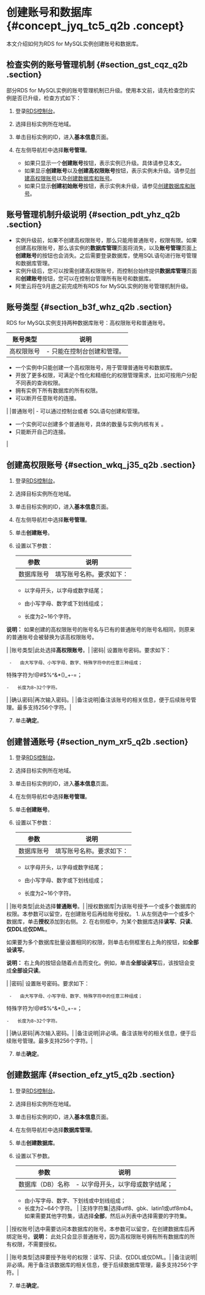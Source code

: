 # 创建账号和数据库 {#concept_jyq_tc5_q2b .concept}

本文介绍如何为RDS for MySQL实例创建账号和数据库。

## 检查实例的账号管理机制 {#section_gst_cqz_q2b .section}

部分RDS for MySQL实例的账号管理机制已升级。使用本文前，请先检查您的实例是否已升级，检查方式如下：

1.  登录[RDS控制台](https://rdsnext.console.aliyun.com)。
2.  选择目标实例所在地域。
3.  单击目标实例的ID，进入**基本信息**页面。
4.  在左侧导航栏中选择**账号管理**。

    -   如果只显示一个**创建账号**按钮，表示实例已升级。具体请参见本文。
    -   如果显示**创建账号**以及**创建高权限账号**按钮，表示实例未升级。请参见[创建高权限账号](https://help.aliyun.com/document_detail/26130.html)以及[创建数据库和账号](https://help.aliyun.com/document_detail/26129.html)。
    -   如果只显示**创建初始账号**按钮，表示实例未升级，请参见[创建数据库和账号](https://help.aliyun.com/document_detail/49015.html)。

## 账号管理机制升级说明 {#section_pdt_yhz_q2b .section}

-   实例升级前，如果不创建高权限账号，那么只能用普通账号，权限有限。如果创建高权限账号，那么该实例的**数据库管理**页面将消失，以及**账号管理**页面上**创建账号**的按钮也会消失。之后需要登录数据库，使用SQL语句进行账号管理和数据库管理。
-   实例升级后，您可以按需创建高权限账号，而控制台始终提供**数据库管理**页面和**创建账号**按钮，您可以在控制台管理所有账号和数据库。
-   阿里云将在9月底之前完成所有RDS for MySQL实例的账号管理机制升级。

## 账号类型 {#section_b3f_whz_q2b .section}

RDS for MySQL实例支持两种数据库账号：高权限账号和普通账号。

|账号类型|说明|
|----|--|
|高权限账号| -   只能在控制台创建和管理。
-   一个实例中只能创建一个高权限账号，用于管理普通账号和数据库。
-   开放了更多权限，可满足个性化和精细化的权限管理需求，比如可按用户分配不同表的查询权限。
-   拥有实例下所有数据库的所有权限。
-   可以断开任意账号的连接。

 |
|普通账号| -   可以通过控制台或者 SQL语句创建和管理。
-   一个实例可以创建多个普通账号，具体的数量与实例内核有关 。
-   只能断开自己的连接。

 |

## 创建高权限账号 {#section_wkq_j35_q2b .section}

1.  登录[RDS控制台](https://rdsnext.console.aliyun.com)。
2.  选择目标实例所在地域。
3.  单击目标实例的ID，进入**基本信息**页面。
4.  在左侧导航栏中选择**账号管理**。
5.  单击**创建账号**。
6.  设置以下参数：

    |参数|说明|
    |--|--|
    |数据库账号| 填写账号名称。要求如下：

     -   以字母开头，以字母或数字结尾；

    -   由小写字母、数字或下划线组成；

    -   长度为2~16个字符。

 **说明：** 如果创建的高权限账号的账号名与已有的普通账号的账号名相同，则原来的普通账号会被替换为该高权限账号。

 |
    |账号类型|此处选择**高权限账号**。|
    |密码| 设置账号密码。要求如下：

     -   由大写字母、小写字母、数字、特殊字符中的任意三种组成；

特殊字符为!@\#$%^&\*\(\)\_+-=；

    -   长度为8~32个字符。

 |
    |确认密码|再次输入密码。|
    |备注说明|备注该账号的相关信息，便于后续账号管理。最多支持256个字符。|

7.  单击**确定**。

## 创建普通账号 {#section_nym_xr5_q2b .section}

1.  登录[RDS控制台](https://rdsnext.console.aliyun.com)。
2.  选择目标实例所在地域。
3.  单击目标实例的ID，进入**基本信息**页面。
4.  在左侧导航栏中选择**账号管理**。
5.  单击**创建账号**。
6.  设置以下参数：

    |参数|说明|
    |--|--|
    |数据库账号| 填写账号名称。要求如下：

     -   以字母开头，以字母或数字结尾；

    -   由小写字母、数字或下划线组成；

    -   长度为2~16个字符。

 |
    |账号类型|此处选择**普通账号**。|
    |授权数据库|为该账号授予一个或多个数据库的权限。本参数可以留空，在创建账号后再给账号授权。    1.  从左侧选中一个或多个数据库，单击**授权**添加到右侧。
    2.  在右侧框中，为某个数据库选择**读写**、**只读**、**仅DDL**或**仅DML**。

如果要为多个数据库批量设置相同的权限，则单击右侧框里右上角的按钮，如**全部设读写**。

**说明：** 右上角的按钮会随着点击而变化。例如，单击**全部设读写**后，该按钮会变成**全部设只读**。

|
    |密码| 设置账号密码。要求如下：

     -   由大写字母、小写字母、数字、特殊字符中的任意三种组成；

特殊字符为!@\#$%^&\*\(\)\_+-=；

    -   长度为8~32个字符。

 |
    |确认密码|再次输入密码。|
    |备注说明|非必填。备注该账号的相关信息，便于后续账号管理。最多支持256个字符。|

7.  单击**确定**。

## 创建数据库 {#section_efz_yt5_q2b .section}

1.  登录[RDS控制台](https://rdsnext.console.aliyun.com)。
2.  选择目标实例所在地域。
3.  单击目标实例的ID，进入**基本信息**页面。
4.  在左侧导航栏中选择**数据库管理**。
5.  单击**创建数据库**。
6.  设置以下参数。

    |参数|说明|
    |--|--|
    |数据库（DB）名称|     -   以字母开头，以字母或数字结尾；
    -   由小写字母、数字、下划线或中划线组成；
    -   长度为2~64个字符。
 |
    |支持字符集|选择utf8、gbk、latin1或utf8mb4。如果需要其他字符集，请选择**全部**，然后从列表中选择需要的字符集。

|
    |授权账号|选中需要访问本数据库的账号。本参数可以留空，在创建数据库后再绑定账号。**说明：** 此处只会显示普通账号，因为高权限账号拥有所有数据库的所有权限，不需要授权。

|
    |账号类型|选择要授予账号的权限：读写、只读、仅DDL或仅DML。|
    |备注说明|非必填。用于备注该数据库的相关信息，便于后续数据库管理，最多支持256个字符。|

7.  单击**确定**。

